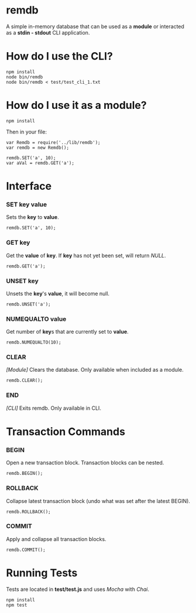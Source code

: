 # remdb

A simple in-memory database that can be used as a **module** or interacted as a **stdin - stdout** CLI application.

# How do I use the CLI?

    npm install
    node bin/remdb
    node bin/remdb < test/test_cli_1.txt

# How do I use it as a module?

    npm install

Then in your file:

    var Remdb = require('../lib/remdb');
    var remdb = new Remdb();

    remdb.SET('a', 10);
    var aVal = remdb.GET('a');

# Interface

### SET key value
Sets the **key** to **value**.

    remdb.SET('a', 10);

### GET key
Get the **value** of **key**. If **key** has not yet been set, will return *NULL*.

    remdb.GET('a');

### UNSET key
Unsets the **key**'s **value**, it will become null.

    remdb.UNSET('a');

### NUMEQUALTO value
Get number of **key**s that are currently set to **value**.

    remdb.NUMEQUALTO(10);

### CLEAR
*[Module]* Clears the database. Only available when included as a module.

    remdb.CLEAR();

### END
*[CLI]* Exits remdb. Only available in CLI.


# Transaction Commands

### BEGIN
Open a new transaction block. Transaction blocks can be nested.

    remdb.BEGIN();

### ROLLBACK
Collapse latest transaction block (undo what was set after the latest BEGIN).

    remdb.ROLLBACK();

### COMMIT
Apply and collapse all transaction blocks.

    remdb.COMMIT();


# Running Tests
Tests are located in **test/test.js** and uses *Mocha* with *Chai*.

    npm install
    npm test
